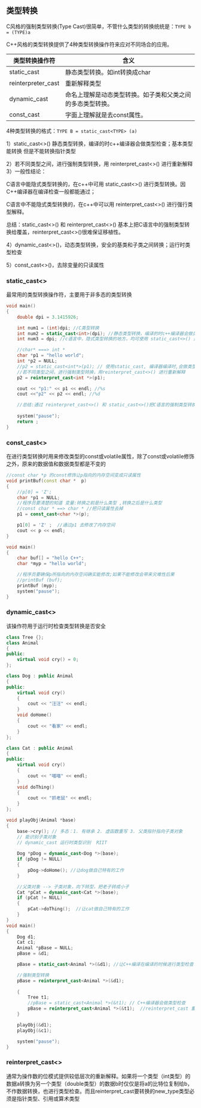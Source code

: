 ## 类型转换

C风格的强制类型转换(Type Cast)很简单，不管什么类型的转换统统是：`TYPE b = (TYPE)a`

C++风格的类型转换提供了4种类型转换操作符来应对不同场合的应用。

| 类型转换操作符            | 含义                            |
| ------------------ | ----------------------------- |
| static_cast        | 静态类型转换。如int转换成char            |
| reinterpreter_cast | 重新解释类型                        |
| dynamic_cast       | 命名上理解是动态类型转换。如子类和父类之间的多态类型转换。 |
| const_cast         | 字面上理解就是去const属性。              |

4种类型转换的格式：`TYPE B = static_cast<TYPE> (a)`

1）static_cast&lt;>()	静态类型转换，编译的时c++编译器会做类型检查；基本类型能转换 但是不能转换指针类型

2）若不同类型之间，进行强制类型转换，用 reinterpret_cast<>() 进行重新解释
3）一般性结论：

C语言中能隐式类型转换的，在c++中可用 static_cast<>() 进行类型转换。因C++编译器在编译检查一般都能通过；

C语言中不能隐式类型转换的，在c++中可以用 reinterpret_cast<>() 进行强行类型解释。

总结：static_cast<>() 和 reinterpret_cast<>() 基本上把C语言中的强制类型转换给覆盖，reinterpret_cast<>()很难保证移植性。

4）dynamic_cast&lt;>()，动态类型转换，安全的基类和子类之间转换；运行时类型检查

5）const_cast&lt;>()，去除变量的只读属性	

### static_cast&lt;>

最常用的类型转换操作符，主要用于非多态的类型转换

```C++
void main()
{
	double dpi = 3.1415926;

	int num1 = (int)dpi; //C类型转换
	int num2 = static_cast<int>(dpi); //静态类型转换，编译的时c++编译器会做类型检查
	int num3 = dpi; //c语言中，隐式类型转换的地方，均可使用 static_cast<>() 进行类型转换

	//char* ===> int *
	char *p1 = "hello world";
	int *p2 = NULL;
	//p2 = static_cast<int*>(p1); // 使用static_cast, 编译器编译时,会做类型检查 若有错误 提示错误
	//若不同类型之间，进行强制类型转换，用reinterpret_cast<>() 进行重新解释
	p2 = reinterpret_cast<int *>(p1); 

	cout << "p1:" << p1 << endl; //%s
	cout <<"p2" << p2 << endl; //%d

	//总结:通过 reinterpret_cast<>() 和 static_cast<>()把C语言的强制类型转换 都覆盖了
  
	system("pause");
	return ;
}
```

### const_cast&lt;>

在进行类型转换时用来修改类型的const或volatile属性，除了const或volatile修饰之外，原来的数据值和数据类型都是不变的

```C++
//const char *p 的const修饰让p指向的内存空间变成只读属性
void printBuf(const char *  p)
{
	//p[0] = 'Z';
	char *p1 = NULL;
	//程序员要清楚的知道 变量:转换之前是什么类型 ,转换之后是什么类型
	//const char * ==> char * //把只读属性去掉
	p1 = const_cast<char *>(p);

	p1[0] = 'Z' ;  //通过p1 去修改了内存空间
	cout << p << endl;
}

void main()
{
	char buf[] = "hello C++";
	char *myp = "hello world";

	//程序员要确保p所指向的内存空间确实能修改;如果不能修改会带来灾难性后果
	//printBuf (buf);
	printBuf (myp);
	system("pause");
}
```

### dynamic_cast&lt;>

该操作符用于运行时检查类型转换是否安全

```C++
class Tree {};
class Animal
{
public:
	virtual void cry() = 0;
};

class Dog : public Animal
{
public:
	virtual void cry()
	{
		cout << "汪汪" << endl;
	}
	void doHome()
	{
		cout << "看家" << endl;
	}
};

class Cat : public Animal
{
public:
	virtual void cry()
	{
		cout << "喵喵" << endl;
	}
	void doThing()
	{
		cout << "抓老鼠" << endl;
	}
};

void playObj(Animal *base)
{
	base->cry(); // 多态：1. 有继承 2. 虚函数重写 3. 父类指针指向子类对象
	// 能识别子类对象
	// dynamic_cast 运行时类型识别  RIIT
	
	Dog *pDog = dynamic_cast<Dog *>(base);
	if (pDog != NULL)
	{
		pDog->doHome(); //让dog做自己特有的工作 
	}

  	//父类对象 --> 子类对象，向下转型，把老子转成小子
	Cat *pCat = dynamic_cast<Cat *>(base);	 
	if (pCat != NULL)
	{
		pCat->doThing();  //让cat做自己特有的工作 
	}
}
void main()
{
	Dog d1;
	Cat c1;
	Animal *pBase = NULL;
	pBase = &d1;

	pBase = static_cast<Animal *>(&d1); //让C++编译在编译的时候进行类型检查 

	//强制类型转换 
	pBase = reinterpret_cast<Animal *>(&d1); 
	
	{
		Tree t1;
		//pBase = static_cast<Animal *>(&t1); // C++编译器会做类型检查
		pBase = reinterpret_cast<Animal *>(&t1);  //reinterpret_cast 重新解释，强制类转换的味道
	}

	playObj(&d1);
	playObj(&c1);

	system("pause");
}
```

### reinterpret_cast&lt;>

通常为操作数的位模式提供较低层次的重新解释。如果将一个类型（int类型）的数据a转换为另一个类型（double类型）的数据b时仅仅是将a的比特位复制给b，不作数据转换，也进行类型检查。而且reinterpret_cast要转换的new_type类型必须是指针类型、引用或算术类型